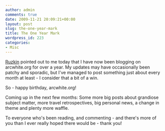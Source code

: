 ```yaml
---
author: admin
comments: true
date: 2009-11-21 20:09:21+00:00
layout: post
slug: the-one-year-mark
title: The One Year Mark
wordpress_id: 223
categories:
- Misc
---
```


[Ruzkin](http://ruzkin.com) pointed out to me today that I have now been blogging on arcwhite.org for over a year. My updates may have occasionally been patchy and sporadic, but I've managed to post something just about every month at least - I consider that a bit of a win.

So - happy birthday, arcwhite.org!

Coming up in the next few months: Some more big posts about grandiose subject matter, more travel retrospectives, big personal news, a change in theme and plenty more waffle.

To everyone who's been reading, and commenting - and there's more of you than I ever really hoped there would be - thank you!
